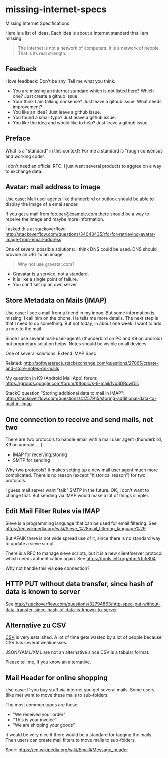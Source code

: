 # missing-internet-specs
Missing Internet Specifications

Here is a list of ideas. Each idea is about a internet standard that I am missing.

> The Internet is not a network of computers. It is a network of people. That is its real strength. 

## Feedback

I love feedback: Don't be shy. Tell me what you think.

 * You are missing an internet standard which is not listed here? Which one? Just create a github issue
 * Your think I am talking nonsense? Just leave a github issue. What needs improvement?
 * You like an idea? Just leave a github issue. 
 * You found a small typo? Just leave a github issue.
 * You like the idea and would like to help? Just leave a github issue.
 
## Preface

What is a "standard" in this context? For me a standard is "rough consensus and working code".

I don't need an official RFC. I just want several products to aggree on a way to exchange data.

## Avatar: mail address to image
Use case: Mail user agents like thunderbird or outlook should be able to display the image of a emai sender.

If you get a mail from foo.bar@example.com there should be a way to receive the image and maybe more information.

I asked this at stackoverflow: http://stackoverflow.com/questions/34043435/rfc-for-retrieving-avatar-image-from-email-address

One of several possible solutions: I think DNS could be used. DNS should provide an URL to an image.

> Why not use gravatar.com?

 * Gravatar is a service, not a standard.
 * It is like a single point of failure. 
 * You can't set up an own server

## Store Metadata on Mails (IMAP)


Use case: I see a mail from a friend in my inbox. But some information is missing. I call him on the phone. He tells me more details. The next step is that I need to do something. But not today, in about one week. I want to add a note to the mail.

Since I use several mail-user-agents (thunderbird on PC and K9 on android) not proprietary solution helps. Notes should be visible on all devices.

One of several solutions: Extend IMAP Spec

Related: http://softwarerecs.stackexchange.com/questions/27065/create-and-store-notes-on-mails

My question in K9 (Android Mail App) forum: https://groups.google.com/forum/#!topic/k-9-mail/fvu3DRdwDic

StackO question "Storing additional data to mail in IMAP": http://stackoverflow.com/questions/41757915/storing-additional-data-to-mail-in-imap

## One connection to receive and send mails, not two

There are two protocols to handle email with a mail user agent (thunderbird, K9 on android, ...):

 * IMAP for receiving/storing
 * SMTP for sending
 
Why two protocols? It makes setting up a new mail user agent much more complicated. There is no reason (except "historical reason") for two protocols. 

I guess mail server want "talk" SMTP in the future. OK, I don't want to change that. But sending via IMAP would make a lot of things simpler.



## Edit Mail Filter Rules via IMAP
Sieve is a programming language that can be used for email filtering. See https://en.wikipedia.org/wiki/Sieve_%28mail_filtering_language%29

But AFAIK there is not wide spread use of it, since there is no standard way to update a sieve script.

There is a RFC to manage sieve scripts, but it is a new client/server protocol which needs authentication again. See https://tools.ietf.org/html/rfc5804

Why not handle this via **one** connection?


## HTTP PUT without data transfer, since hash of data is known to server

See http://stackoverflow.com/questions/32794863/http-spec-put-without-data-transfer-since-hash-of-data-is-known-to-server

## Alternative zu CSV

[CSV](https://en.wikipedia.org/wiki/Comma-separated_values) is very estalished. A lot of time gets wasted by a lot of people because CSV has several weaknesses.

JSON/YAML/XML are not an alternative since CSV is a tabular format.

Please tell me, if you know an alternative.


## Mail Header for online shopping

Use case: If you buy stuff via internet you get several mails. Some users (like me) want to move these mails to sub-folders.


The most common types are these:

  * "We received your order"
  * "This is your invoice"
  * "We are shipping your goods"

It would be very nice if there would be a standard for tagging the mails.
Then users can create mail filters to move mails to sub-folders.

Spec: https://en.wikipedia.org/wiki/Email#Message_header
